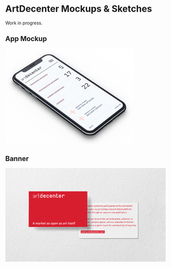 # ArtDecenter Mockups & Sketches

Work in progress.

## App Mockup

<img src="https://github.com/ArtDecenter/design/blob/master/mockups-sketches/ad-app-mockup.png" width="80%" position=center>

## Banner

<img src="https://github.com/ArtDecenter/design/blob/master/mockups-sketches/ad-riso-sketch.png" width="full">
